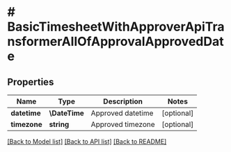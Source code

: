 # # BasicTimesheetWithApproverApiTransformerAllOfApprovalApprovedDate

## Properties

Name | Type | Description | Notes
------------ | ------------- | ------------- | -------------
**datetime** | **\DateTime** | Approved datetime | [optional]
**timezone** | **string** | Approved timezone | [optional]

[[Back to Model list]](../../README.md#models) [[Back to API list]](../../README.md#endpoints) [[Back to README]](../../README.md)
